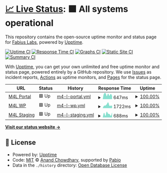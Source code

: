 # [📈 Live Status](https://fabiuslabs.github.io/m4l-uptime): <!--live status--> **🟩 All systems operational**

This repository contains the open-source uptime monitor and status page for [Fabius Labs](fabiuslabs.com), powered by [Upptime](https://github.com/upptime/upptime).

[![Uptime CI](https://github.com/fabiuslabs/m4l-uptime/workflows/Uptime%20CI/badge.svg)](https://github.com/fabiuslabs/m4l-uptime/actions?query=workflow%3A%22Uptime+CI%22)
[![Response Time CI](https://github.com/fabiuslabs/m4l-uptime/workflows/Response%20Time%20CI/badge.svg)](https://github.com/fabiuslabs/m4l-uptime/actions?query=workflow%3A%22Response+Time+CI%22)
[![Graphs CI](https://github.com/fabiuslabs/m4l-uptime/workflows/Graphs%20CI/badge.svg)](https://github.com/fabiuslabs/m4l-uptime/actions?query=workflow%3A%22Graphs+CI%22)
[![Static Site CI](https://github.com/fabiuslabs/m4l-uptime/workflows/Static%20Site%20CI/badge.svg)](https://github.com/fabiuslabs/m4l-uptime/actions?query=workflow%3A%22Static+Site+CI%22)
[![Summary CI](https://github.com/fabiuslabs/m4l-uptime/workflows/Summary%20CI/badge.svg)](https://github.com/fabiuslabs/m4l-uptime/actions?query=workflow%3A%22Summary+CI%22)

With [Upptime](https://upptime.js.org), you can get your own unlimited and free uptime monitor and status page, powered entirely by a GitHub repository. We use [Issues](https://github.com/fabiuslabs/m4l-uptime/issues) as incident reports, [Actions](https://github.com/fabiuslabs/m4l-uptime/actions) as uptime monitors, and [Pages](https://fabiuslabs.github.io/m4l-uptime) for the status page.

<!--start: status pages-->
<!-- This summary is generated by Upptime (https://github.com/upptime/upptime) -->
<!-- Do not edit this manually, your changes will be overwritten -->
<!-- prettier-ignore -->
| URL | Status | History | Response Time | Uptime |
| --- | ------ | ------- | ------------- | ------ |
| <img alt="" src="https://icons.duckduckgo.com/ip3/portal.momsforliberty.org.ico" height="13"> [M4L Portal](https://portal.momsforliberty.org/accounts/login/) | 🟩 Up | [m4-l-portal.yml](https://github.com/M4L-Repo/m4l-uptime/commits/HEAD/history/m4-l-portal.yml) | <details><summary><img alt="Response time graph" src="./graphs/m4-l-portal/response-time-week.png" height="20"> 647ms</summary><br><a href="https://M4L-Repo.github.io/m4l-uptime/history/m4-l-portal"><img alt="Response time 804" src="https://img.shields.io/endpoint?url=https%3A%2F%2Fraw.githubusercontent.com%2FM4L-Repo%2Fm4l-uptime%2FHEAD%2Fapi%2Fm4-l-portal%2Fresponse-time.json"></a><br><a href="https://M4L-Repo.github.io/m4l-uptime/history/m4-l-portal"><img alt="24-hour response time 461" src="https://img.shields.io/endpoint?url=https%3A%2F%2Fraw.githubusercontent.com%2FM4L-Repo%2Fm4l-uptime%2FHEAD%2Fapi%2Fm4-l-portal%2Fresponse-time-day.json"></a><br><a href="https://M4L-Repo.github.io/m4l-uptime/history/m4-l-portal"><img alt="7-day response time 647" src="https://img.shields.io/endpoint?url=https%3A%2F%2Fraw.githubusercontent.com%2FM4L-Repo%2Fm4l-uptime%2FHEAD%2Fapi%2Fm4-l-portal%2Fresponse-time-week.json"></a><br><a href="https://M4L-Repo.github.io/m4l-uptime/history/m4-l-portal"><img alt="30-day response time 883" src="https://img.shields.io/endpoint?url=https%3A%2F%2Fraw.githubusercontent.com%2FM4L-Repo%2Fm4l-uptime%2FHEAD%2Fapi%2Fm4-l-portal%2Fresponse-time-month.json"></a><br><a href="https://M4L-Repo.github.io/m4l-uptime/history/m4-l-portal"><img alt="1-year response time 804" src="https://img.shields.io/endpoint?url=https%3A%2F%2Fraw.githubusercontent.com%2FM4L-Repo%2Fm4l-uptime%2FHEAD%2Fapi%2Fm4-l-portal%2Fresponse-time-year.json"></a></details> | <details><summary><a href="https://M4L-Repo.github.io/m4l-uptime/history/m4-l-portal">100.00%</a></summary><a href="https://M4L-Repo.github.io/m4l-uptime/history/m4-l-portal"><img alt="All-time uptime 100.00%" src="https://img.shields.io/endpoint?url=https%3A%2F%2Fraw.githubusercontent.com%2FM4L-Repo%2Fm4l-uptime%2FHEAD%2Fapi%2Fm4-l-portal%2Fuptime.json"></a><br><a href="https://M4L-Repo.github.io/m4l-uptime/history/m4-l-portal"><img alt="24-hour uptime 100.00%" src="https://img.shields.io/endpoint?url=https%3A%2F%2Fraw.githubusercontent.com%2FM4L-Repo%2Fm4l-uptime%2FHEAD%2Fapi%2Fm4-l-portal%2Fuptime-day.json"></a><br><a href="https://M4L-Repo.github.io/m4l-uptime/history/m4-l-portal"><img alt="7-day uptime 100.00%" src="https://img.shields.io/endpoint?url=https%3A%2F%2Fraw.githubusercontent.com%2FM4L-Repo%2Fm4l-uptime%2FHEAD%2Fapi%2Fm4-l-portal%2Fuptime-week.json"></a><br><a href="https://M4L-Repo.github.io/m4l-uptime/history/m4-l-portal"><img alt="30-day uptime 100.00%" src="https://img.shields.io/endpoint?url=https%3A%2F%2Fraw.githubusercontent.com%2FM4L-Repo%2Fm4l-uptime%2FHEAD%2Fapi%2Fm4-l-portal%2Fuptime-month.json"></a><br><a href="https://M4L-Repo.github.io/m4l-uptime/history/m4-l-portal"><img alt="1-year uptime 100.00%" src="https://img.shields.io/endpoint?url=https%3A%2F%2Fraw.githubusercontent.com%2FM4L-Repo%2Fm4l-uptime%2FHEAD%2Fapi%2Fm4-l-portal%2Fuptime-year.json"></a></details>
| <img alt="" src="https://icons.duckduckgo.com/ip3/momsforliberty.org.ico" height="13"> [M4L WP](https://momsforliberty.org/donate-now/) | 🟩 Up | [m4-l-wp.yml](https://github.com/M4L-Repo/m4l-uptime/commits/HEAD/history/m4-l-wp.yml) | <details><summary><img alt="Response time graph" src="./graphs/m4-l-wp/response-time-week.png" height="20"> 1722ms</summary><br><a href="https://M4L-Repo.github.io/m4l-uptime/history/m4-l-wp"><img alt="Response time 2872" src="https://img.shields.io/endpoint?url=https%3A%2F%2Fraw.githubusercontent.com%2FM4L-Repo%2Fm4l-uptime%2FHEAD%2Fapi%2Fm4-l-wp%2Fresponse-time.json"></a><br><a href="https://M4L-Repo.github.io/m4l-uptime/history/m4-l-wp"><img alt="24-hour response time 1348" src="https://img.shields.io/endpoint?url=https%3A%2F%2Fraw.githubusercontent.com%2FM4L-Repo%2Fm4l-uptime%2FHEAD%2Fapi%2Fm4-l-wp%2Fresponse-time-day.json"></a><br><a href="https://M4L-Repo.github.io/m4l-uptime/history/m4-l-wp"><img alt="7-day response time 1722" src="https://img.shields.io/endpoint?url=https%3A%2F%2Fraw.githubusercontent.com%2FM4L-Repo%2Fm4l-uptime%2FHEAD%2Fapi%2Fm4-l-wp%2Fresponse-time-week.json"></a><br><a href="https://M4L-Repo.github.io/m4l-uptime/history/m4-l-wp"><img alt="30-day response time 1540" src="https://img.shields.io/endpoint?url=https%3A%2F%2Fraw.githubusercontent.com%2FM4L-Repo%2Fm4l-uptime%2FHEAD%2Fapi%2Fm4-l-wp%2Fresponse-time-month.json"></a><br><a href="https://M4L-Repo.github.io/m4l-uptime/history/m4-l-wp"><img alt="1-year response time 2872" src="https://img.shields.io/endpoint?url=https%3A%2F%2Fraw.githubusercontent.com%2FM4L-Repo%2Fm4l-uptime%2FHEAD%2Fapi%2Fm4-l-wp%2Fresponse-time-year.json"></a></details> | <details><summary><a href="https://M4L-Repo.github.io/m4l-uptime/history/m4-l-wp">100.00%</a></summary><a href="https://M4L-Repo.github.io/m4l-uptime/history/m4-l-wp"><img alt="All-time uptime 100.00%" src="https://img.shields.io/endpoint?url=https%3A%2F%2Fraw.githubusercontent.com%2FM4L-Repo%2Fm4l-uptime%2FHEAD%2Fapi%2Fm4-l-wp%2Fuptime.json"></a><br><a href="https://M4L-Repo.github.io/m4l-uptime/history/m4-l-wp"><img alt="24-hour uptime 100.00%" src="https://img.shields.io/endpoint?url=https%3A%2F%2Fraw.githubusercontent.com%2FM4L-Repo%2Fm4l-uptime%2FHEAD%2Fapi%2Fm4-l-wp%2Fuptime-day.json"></a><br><a href="https://M4L-Repo.github.io/m4l-uptime/history/m4-l-wp"><img alt="7-day uptime 100.00%" src="https://img.shields.io/endpoint?url=https%3A%2F%2Fraw.githubusercontent.com%2FM4L-Repo%2Fm4l-uptime%2FHEAD%2Fapi%2Fm4-l-wp%2Fuptime-week.json"></a><br><a href="https://M4L-Repo.github.io/m4l-uptime/history/m4-l-wp"><img alt="30-day uptime 100.00%" src="https://img.shields.io/endpoint?url=https%3A%2F%2Fraw.githubusercontent.com%2FM4L-Repo%2Fm4l-uptime%2FHEAD%2Fapi%2Fm4-l-wp%2Fuptime-month.json"></a><br><a href="https://M4L-Repo.github.io/m4l-uptime/history/m4-l-wp"><img alt="1-year uptime 100.00%" src="https://img.shields.io/endpoint?url=https%3A%2F%2Fraw.githubusercontent.com%2FM4L-Repo%2Fm4l-uptime%2FHEAD%2Fapi%2Fm4-l-wp%2Fuptime-year.json"></a></details>
| <img alt="" src="https://icons.duckduckgo.com/ip3/staging.momsforliberty.org.ico" height="13"> [M4L Staging](https://staging.momsforliberty.org) | 🟩 Up | [m4-l-staging.yml](https://github.com/M4L-Repo/m4l-uptime/commits/HEAD/history/m4-l-staging.yml) | <details><summary><img alt="Response time graph" src="./graphs/m4-l-staging/response-time-week.png" height="20"> 688ms</summary><br><a href="https://M4L-Repo.github.io/m4l-uptime/history/m4-l-staging"><img alt="Response time 524" src="https://img.shields.io/endpoint?url=https%3A%2F%2Fraw.githubusercontent.com%2FM4L-Repo%2Fm4l-uptime%2FHEAD%2Fapi%2Fm4-l-staging%2Fresponse-time.json"></a><br><a href="https://M4L-Repo.github.io/m4l-uptime/history/m4-l-staging"><img alt="24-hour response time 923" src="https://img.shields.io/endpoint?url=https%3A%2F%2Fraw.githubusercontent.com%2FM4L-Repo%2Fm4l-uptime%2FHEAD%2Fapi%2Fm4-l-staging%2Fresponse-time-day.json"></a><br><a href="https://M4L-Repo.github.io/m4l-uptime/history/m4-l-staging"><img alt="7-day response time 688" src="https://img.shields.io/endpoint?url=https%3A%2F%2Fraw.githubusercontent.com%2FM4L-Repo%2Fm4l-uptime%2FHEAD%2Fapi%2Fm4-l-staging%2Fresponse-time-week.json"></a><br><a href="https://M4L-Repo.github.io/m4l-uptime/history/m4-l-staging"><img alt="30-day response time 695" src="https://img.shields.io/endpoint?url=https%3A%2F%2Fraw.githubusercontent.com%2FM4L-Repo%2Fm4l-uptime%2FHEAD%2Fapi%2Fm4-l-staging%2Fresponse-time-month.json"></a><br><a href="https://M4L-Repo.github.io/m4l-uptime/history/m4-l-staging"><img alt="1-year response time 524" src="https://img.shields.io/endpoint?url=https%3A%2F%2Fraw.githubusercontent.com%2FM4L-Repo%2Fm4l-uptime%2FHEAD%2Fapi%2Fm4-l-staging%2Fresponse-time-year.json"></a></details> | <details><summary><a href="https://M4L-Repo.github.io/m4l-uptime/history/m4-l-staging">100.00%</a></summary><a href="https://M4L-Repo.github.io/m4l-uptime/history/m4-l-staging"><img alt="All-time uptime 100.00%" src="https://img.shields.io/endpoint?url=https%3A%2F%2Fraw.githubusercontent.com%2FM4L-Repo%2Fm4l-uptime%2FHEAD%2Fapi%2Fm4-l-staging%2Fuptime.json"></a><br><a href="https://M4L-Repo.github.io/m4l-uptime/history/m4-l-staging"><img alt="24-hour uptime 100.00%" src="https://img.shields.io/endpoint?url=https%3A%2F%2Fraw.githubusercontent.com%2FM4L-Repo%2Fm4l-uptime%2FHEAD%2Fapi%2Fm4-l-staging%2Fuptime-day.json"></a><br><a href="https://M4L-Repo.github.io/m4l-uptime/history/m4-l-staging"><img alt="7-day uptime 100.00%" src="https://img.shields.io/endpoint?url=https%3A%2F%2Fraw.githubusercontent.com%2FM4L-Repo%2Fm4l-uptime%2FHEAD%2Fapi%2Fm4-l-staging%2Fuptime-week.json"></a><br><a href="https://M4L-Repo.github.io/m4l-uptime/history/m4-l-staging"><img alt="30-day uptime 100.00%" src="https://img.shields.io/endpoint?url=https%3A%2F%2Fraw.githubusercontent.com%2FM4L-Repo%2Fm4l-uptime%2FHEAD%2Fapi%2Fm4-l-staging%2Fuptime-month.json"></a><br><a href="https://M4L-Repo.github.io/m4l-uptime/history/m4-l-staging"><img alt="1-year uptime 100.00%" src="https://img.shields.io/endpoint?url=https%3A%2F%2Fraw.githubusercontent.com%2FM4L-Repo%2Fm4l-uptime%2FHEAD%2Fapi%2Fm4-l-staging%2Fuptime-year.json"></a></details>

<!--end: status pages-->

[**Visit our status website →**](https://fabiuslabs.github.io/m4l-uptime)

## 📄 License

- Powered by: [Upptime](https://github.com/upptime/upptime)
- Code: [MIT](./LICENSE) © [Anand Chowdhary](https://anandchowdhary.com), supported by [Pabio](https://pabio.com)
- Data in the `./history` directory: [Open Database License](https://opendatacommons.org/licenses/odbl/1-0/)
